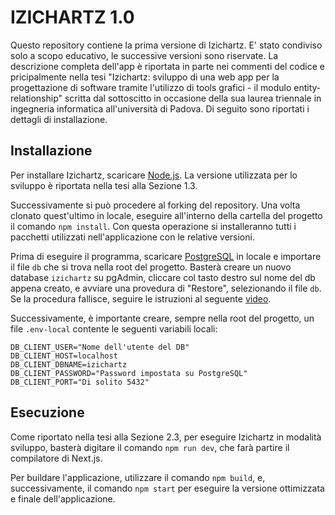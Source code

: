 # IZICHARTZ 1.0
Questo repository contiene la prima versione di Izichartz. E' stato condiviso solo a scopo educativo, le successive versioni sono riservate. La descrizione completa dell'app è riportata in parte nei commenti del codice e pricipalmente nella tesi "Izichartz: sviluppo di una web app per la progettazione di software tramite l'utilizzo di tools grafici - il modulo entity-relationship" scritta dal sottoscitto in occasione della sua laurea triennale in ingegneria informatica all'università di Padova.
Di seguito sono riportati i dettagli di installazione.

## Installazione
Per installare Izichartz, scaricare [Node.js](https://nodejs.org/en/). La versione utilizzata per lo sviluppo è riportata nella tesi alla Sezione 1.3.

Successivamente si può procedere al forking del repository. Una volta clonato quest'ultimo in locale, eseguire all'interno della cartella del progetto il comando `npm install`. Con questa operazione si installeranno tutti i pacchetti utilizzati nell'applicazione con le relative versioni. 

Prima di eseguire il programma, scaricare [PostgreSQL](https://www.postgresql.org/) in locale e importare il file `db` che si trova nella root del progetto. Basterà creare un nuovo database `izichartz` su pgAdmin, cliccare col tasto destro sul nome del db appena creato, e avviare una provedura di "Restore", selezionando il file `db`. Se la procedura fallisce, seguire le istruzioni al seguente [video](https://www.youtube.com/watch?v=kkw6-zXkr0I).

Successivamente, è importante creare, sempre nella root del progetto, un file `.env-local` contente le seguenti variabili locali:

```
DB_CLIENT_USER="Nome dell'utente del DB"
DB_CLIENT_HOST=localhost
DB_CLIENT_DBNAME=izichartz
DB_CLIENT_PASSWORD="Password impostata su PostgreSQL"
DB_CLIENT_PORT="Di solito 5432"
```

## Esecuzione
Come riportato nella tesi alla Sezione 2.3, per eseguire Izichartz in modalità sviluppo, basterà digitare il comando `npm run dev`,
che farà partire il compilatore di Next.js. 

Per buildare l'applicazione, utilizzare il comando `npm build`, e, successivamente, il comando `npm start` per eseguire la versione ottimizzata e finale dell'applicazione.
